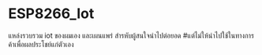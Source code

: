 # ESP8266_Iot
แหล่งรวบรวม iot ของผมเอง และเผนแพร่ สำรหับผู้สนใจนำไปต่อยอด 
#แต่ไม่ให้นำไปใช้ในทางการค้าเพื่อผลประโชย์แก่ตัวเอง
